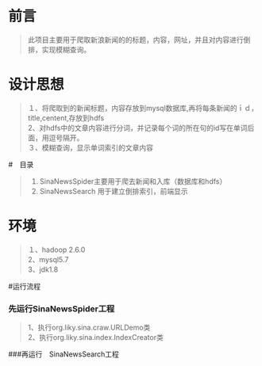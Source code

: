 # 前言
>此项目主要用于爬取新浪新闻的的标题，内容，网址，并且对内容进行倒排，实现模糊查询。

# 设计思想
>１、将爬取到的新闻标题，内容存放到mysql数据库,再将每条新闻的ｉｄ，title,centent,存放到hdfs<br>
>2、对hdfs中的文章内容进行分词，并记录每个词的所在句的id写在单词后面，用逗号隔开。<br>
>３、模糊查询，显示单词索引的文章内容<br>

#　目录
>1. SinaNewsSpider主要用于爬去新闻和入库（数据库和hdfs）<br>
>2. SinaNewsSearch 用于建立倒排索引，前端显示

# 环境
>１、hadoop 2.6.0<br>
>2、mysql5.7<br>
>3、jdk1.8

#运行流程

### 先运行SinaNewsSpider工程
>1、执行org.liky.sina.craw.URLDemo类<br>
>2、执行org.liky.sina.index.IndexCreator类

###再运行　SinaNewsSearch工程



